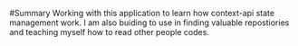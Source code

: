 #Summary
Working with this application to learn how context-api state management work. I am also buiding to use in finding valuable repostiories and teaching myself how to read other people codes.
